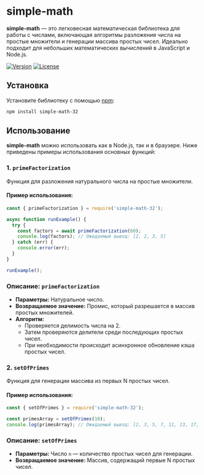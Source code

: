 # simple-math

**simple-math** — это легковесная математическая библиотека для работы с числами, включающая алгоритмы разложения числа на простые множители и генерации массива простых чисел. Идеально подходит для небольших математических вычислений в JavaScript и Node.js.

[![Version](https://img.shields.io/npm/v/simple-math-32.svg)](https://www.npmjs.com/package/simple-math-32)
[![License](https://img.shields.io/github/license/DrakeBell-32/simple-math.svg)](https://github.com/DrakeBell-32/simple-math/blob/main/LICENSE.txt)

## Установка

Установите библиотеку с помощью [npm](https://www.npmjs.com/package/simple-math-32):

```bash
npm install simple-math-32
```

## Использование

**simple-math** можно использовать как в Node.js, так и в браузере. Ниже приведены примеры использования основных функций:

### 1. `primeFactorization`

Функция для разложения натурального числа на простые множители.

#### Пример использования:

```javascript
const { primeFactorization } = require('simple-math-32');

async function runExample() {
  try {
    const factors = await primeFactorization(60);
    console.log(factors); // Ожидаемый вывод: [2, 2, 3, 5]
  } catch (err) {
    console.error(err);
  }
}

runExample();
```

### Описание: `primeFactorization`

- **Параметры:** Натуральное число.
- **Возвращаемое значение:** Промис, который разрешается в массив простых множителей.
- **Алгоритм:**
  - Проверяется делимость числа на 2.
  - Затем проверяются делители среди последующих простых чисел.
  - При необходимости происходит асинхронное обновление кэша простых чисел.

### 2. `setOfPrimes`

Функция для генерации массива из первых N простых чисел.

#### Пример использования:

```javascript
const { setOfPrimes } = require('simple-math-32');

const primesArray = setOfPrimes(10);
console.log(primesArray); // Ожидаемый вывод: [2, 3, 5, 7, 11, 13, 17, 19, 23, 29]
```

### Описание: `setOfPrimes`

- **Параметры:** Число `n` — количество простых чисел для генерации.
- **Возвращаемое значение:** Массив, содержащий первые N простых чисел.

